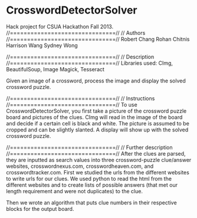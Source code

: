 CrosswordDetectorSolver
=======================
Hack project for CSUA Hackathon Fall 2013.
//===============================//
// Authors
//===============================//
  Robert Chang
  Rohan Chitnis
  Harrison Wang
  Sydney Wong

//===============================//
// Description
//===============================//
  Libraries used: CImg, BeautifulSoup, Image Magick, Tesseract

  Given an image of a crossword, process the image and display the solved crossword puzzle.

//===============================//
// Instructions
//===============================//
  To use CrosswordDetectorSolver, you first take a picture of the crossword puzzle board and pictures of the clues.
  CImg will read in the image of the board and decide if a certain cell is black and white. The picture is assumed to be cropped and can be slightly slanted.
  A display will show up with the solved crossword puzzle.

//===============================//
// Further description
//===============================//
  After the clues are parsed, they are inputted as search values into three crossword-puzzle clue/answer websites, crosswordnexus.com, crosswordheaven.com, and crosswordtracker.com.  First we studied the urls from the different websites to write urls for our clues.  We used python to read the html from the different websites and to create lists of possible answers (that met our length requirement and were not duplicates) to the clue. 

  Then we wrote an algorithm that puts clue numbers in their respective blocks for the output board.   
 
